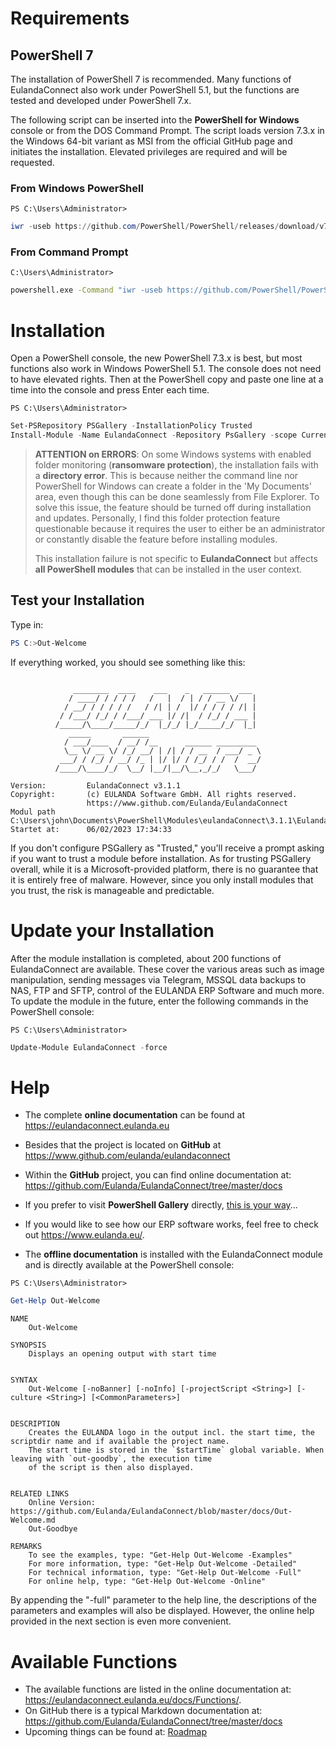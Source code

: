 ﻿---
weight: 10
lastMod: 2023-06-29T10:46:27
---

# Requirements

## PowerShell 7 

The installation of PowerShell 7 is recommended. Many functions of EulandaConnect also work under PowerShell 5.1, but the functions are tested and developed under PowerShell 7.x.

The following script can be inserted into the **PowerShell for Windows** console or from the DOS Command Prompt. The script loads version 7.3.x in the Windows 64-bit variant as MSI from the official GitHub page and initiates the installation. Elevated privileges are required and will be requested.

### From Windows PowerShell

`PS C:\Users\Administrator>`

```powershell
iwr -useb https://github.com/PowerShell/PowerShell/releases/download/v7.3.5/PowerShell-7.3.5-win-x64.msi -o pwsh-7.3.5.msi; msiexec /i pwsh-7.3.5.msi /qn
```

### From Command Prompt

`C:\Users\Administrator>`

```bash
powershell.exe -Command "iwr -useb https://github.com/PowerShell/PowerShell/releases/download/v7.3.5/PowerShell-7.3.5-win-x64.msi -o pwsh-7.3.5.msi; msiexec /i pwsh-7.3.5.msi /qn"
```

# Installation

Open a PowerShell console, the new PowerShell 7.3.x is best, but most functions also work in Windows PowerShell 5.1. The console does not need to have elevated rights. Then at the PowerShell copy and paste one line at a time into the console and press Enter each time.

`PS C:\Users\Administrator>`

```powershell
Set-PSRepository PSGallery -InstallationPolicy Trusted
Install-Module -Name EulandaConnect -Repository PsGallery -scope CurrentUser
```

> **ATTENTION on ERRORS**: On some Windows systems with enabled folder monitoring (**ransomware protection**), the installation fails with a **directory error**. This is because neither the command line nor PowerShell for Windows can create a folder in the 'My Documents' area, even though this can be done seamlessly from File Explorer. To solve this issue, the feature should be turned off during installation and updates. Personally, I find this folder protection feature questionable because it requires the user to either be an administrator or constantly disable the feature before installing modules.
>
> This installation failure is not specific to **EulandaConnect** but affects **all PowerShell modules** that can be installed in the user context.

## Test your Installation

Type in:

```powershell
PS C:>Out-Welcome
```

If everything worked, you should see something like this:

```
 
              ________  ____    ___    _   ______  ___
             / ____/ / / / /   /   |  / | / / __ \/   |
            / __/ / / / / /   / /| | /  |/ / / / / /| |
           / /___/ /_/ / /___/ ___ |/ /|  / /_/ / ___ |
          /_____/\____/_____/_/  |_/_/ |_/_____/_/  |_|
             _____       ______
            / ___/____  / __/ /__      ______ _________
            \__ \/ __ \/ /_/ __/ | /| / / __  / ___/ _ \
           ___/ / /_/ / __/ /_ | |/ |/ / /_/ / /  /  __/
          /____/\____/_/  \__/ |__/|__/\__,_/_/   \___/

Version:         EulandaConnect v3.1.1
Copyright:       (c) EULANDA Software GmbH. All rights reserved.
                 https://www.github.com/Eulanda/EulandaConnect
Modul path       C:\Users\john\Documents\PowerShell\Modules\eulandaConnect\3.1.1\EulandaConnect.psm1
Startet at:      06/02/2023 17:34:33
```

If you don't configure PSGallery as "Trusted," you'll receive a prompt asking if you want to trust a module before installation. As for trusting PSGallery overall, while it is a Microsoft-provided platform, there is no guarantee that it is entirely free of malware. However, since you only install modules that you trust, the risk is manageable and predictable.

# Update your Installation

After the module installation is completed, about 200 functions of EulandaConnect are available. These cover the various areas such as image manipulation, sending messages via Telegram, MSSQL data backups to NAS, FTP and SFTP, control of the EULANDA ERP Software and much more.
To update the module in the future, enter the following commands in the PowerShell console:

`PS C:\Users\Administrator>`

```powershell
Update-Module EulandaConnect -force
```

# Help

- The complete **online documentation** can be found at https://eulandaconnect.eulanda.eu

- Besides that the project is located on **GitHub** at https://www.github.com/eulanda/eulandaconnect
- Within the **GitHub** project, you can find online documentation at: https://github.com/Eulanda/EulandaConnect/tree/master/docs
- If you prefer to visit **PowerShell Gallery** directly, [this is your way](https://www.powershellgallery.com/packages/EulandaConnect)...
- If you would like to see how our ERP software works, feel free to check out https://www.eulanda.eu/.
- The **offline documentation** is installed with the EulandaConnect module and is directly available at the PowerShell console:

`PS C:\Users\Administrator>`

```powershell
Get-Help Out-Welcome
```

```
NAME
    Out-Welcome

SYNOPSIS
    Displays an opening output with start time


SYNTAX
    Out-Welcome [-noBanner] [-noInfo] [-projectScript <String>] [-culture <String>] [<CommonParameters>]


DESCRIPTION
    Creates the EULANDA logo in the output incl. the start time, the scriptdir name and if available the project name.
    The start time is stored in the `$startTime` global variable. When leaving with `out-goodby`, the execution time
    of the script is then also displayed.


RELATED LINKS
    Online Version: https://github.com/Eulanda/EulandaConnect/blob/master/docs/Out-Welcome.md
    Out-Goodbye

REMARKS
    To see the examples, type: "Get-Help Out-Welcome -Examples"
    For more information, type: "Get-Help Out-Welcome -Detailed"
    For technical information, type: "Get-Help Out-Welcome -Full"
    For online help, type: "Get-Help Out-Welcome -Online"

```

By appending the "-full" parameter to the help line, the descriptions of the parameters and examples will also be displayed. However, the online help provided in the next section is even more convenient.

# Available Functions

- The available functions are listed in the online documentation at:
   https://eulandaconnect.eulanda.eu/docs/Functions/.
- On GitHub there is a typical Markdown documentation at:
   https://github.com/Eulanda/EulandaConnect/tree/master/docs
- Upcoming things can be found at: [Roadmap](../general/Roadmap.md)


